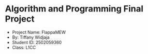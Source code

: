 # Algorithm and Programming Final Project
- Project Name: FlappaMEW
- By: Tiffany Widjaja 
- Student ID: 2502059360
- Class: L1CC
